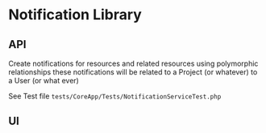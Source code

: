 # Notification Library


## API

Create notifications for resources and related resources using polymorphic relationships these notifications will be related to a Project (or whatever)
to a User (or what ever)

See Test file `tests/CoreApp/Tests/NotificationServiceTest.php`

## UI